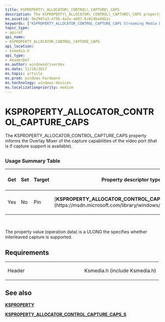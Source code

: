 ```yaml
---
title: KSPROPERTY\_ALLOCATOR\_CONTROL\_CAPTURE\_CAPS
description: The KSPROPERTY\_ALLOCATOR\_CONTROL\_CAPTURE\_CAPS property informs the Overlay Mixer of the capture capabilities of the video port (that is if capture support is available).
ms.assetid: 9e2947a3-ef5b-4a2a-a607-6c0c4be44b1c
keywords: ["KSPROPERTY_ALLOCATOR_CONTROL_CAPTURE_CAPS Streaming Media Devices"]
topic_type:
- apiref
api_name:
- KSPROPERTY_ALLOCATOR_CONTROL_CAPTURE_CAPS
api_location:
- ksmedia.h
api_type:
- HeaderDef
ms.author: windowsdriverdev
ms.date: 11/28/2017
ms.topic: article
ms.prod: windows-hardware
ms.technology: windows-devices
ms.localizationpriority: medium
---
```


# KSPROPERTY\_ALLOCATOR\_CONTROL\_CAPTURE\_CAPS


The KSPROPERTY\_ALLOCATOR\_CONTROL\_CAPTURE\_CAPS property informs the Overlay Mixer of the capture capabilities of the video port (that is if capture support is available).

## <span id="ddk_ksproperty_allocator_control_capture_caps_ks"></span><span id="DDK_KSPROPERTY_ALLOCATOR_CONTROL_CAPTURE_CAPS_KS"></span>


### <span id="Usage_Summary_Table"></span><span id="usage_summary_table"></span><span id="USAGE_SUMMARY_TABLE"></span>Usage Summary Table

<table>
<colgroup>
<col width="20%" />
<col width="20%" />
<col width="20%" />
<col width="20%" />
<col width="20%" />
</colgroup>
<thead>
<tr class="header">
<th>Get</th>
<th>Set</th>
<th>Target</th>
<th>Property descriptor type</th>
<th>Property value type</th>
</tr>
</thead>
<tbody>
<tr class="odd">
<td><p>Yes</p></td>
<td><p>No</p></td>
<td><p>Pin</p></td>
<td><p>[<strong>KSPROPERTY_ALLOCATOR_CONTROL_CAPTURE_CAPS_S</strong>](https://msdn.microsoft.com/library/windows/hardware/ff564269)</p></td>
<td><p>ULONG</p></td>
</tr>
</tbody>
</table>

 

The property value (operation data) is a ULONG the specifies whether interleaved capture is supported.

Requirements
------------

<table>
<colgroup>
<col width="50%" />
<col width="50%" />
</colgroup>
<tbody>
<tr class="odd">
<td><p>Header</p></td>
<td>Ksmedia.h (include Ksmedia.h)</td>
</tr>
</tbody>
</table>

## <span id="see_also"></span>See also


[**KSPROPERTY**](https://msdn.microsoft.com/library/windows/hardware/ff564262)

[**KSPROPERTY\_ALLOCATOR\_CONTROL\_CAPTURE\_CAPS\_S**](https://msdn.microsoft.com/library/windows/hardware/ff564269)

 

 






